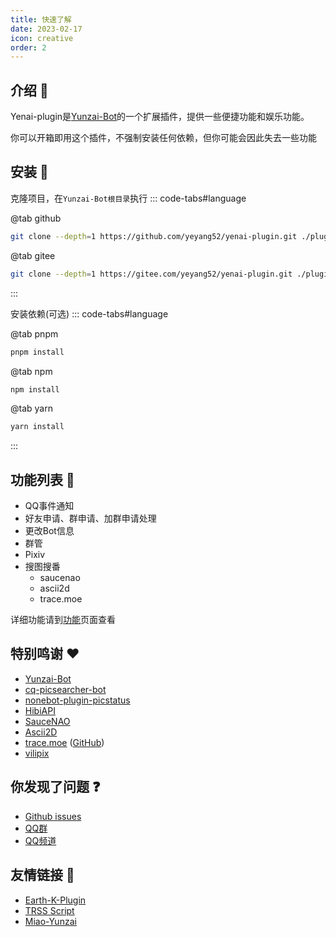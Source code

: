 ```yaml
---
title: 快速了解
date: 2023-02-17
icon: creative
order: 2
---
```




## 介绍 👀
Yenai-plugin是[Yunzai-Bot](https://gitee.com/Le-niao/Yunzai-Bot)的一个扩展插件，提供一些便捷功能和娱乐功能。

你可以开箱即用这个插件，不强制安装任何依赖，但你可能会因此失去一些功能

## 安装 👾
克隆项目，在`Yunzai-Bot根目录`执行
::: code-tabs#language

@tab github

```sh
git clone --depth=1 https://github.com/yeyang52/yenai-plugin.git ./plugins/yenai-plugin
```

@tab gitee

```sh
git clone --depth=1 https://gitee.com/yeyang52/yenai-plugin.git ./plugins/yenai-plugin
```
:::

安装依赖(可选)
::: code-tabs#language

@tab pnpm

```sh
pnpm install
```

@tab npm 

```sh
npm install
```

@tab yarn

```sh
yarn install
```
:::
## 功能列表 🔧

- QQ事件通知
- 好友申请、群申请、加群申请处理
- 更改Bot信息
- 群管
- Pixiv
- 搜图搜番
  - saucenao
  - ascii2d
  - trace.moe

详细功能请到[功能](./features/Notice.md)页面查看

## 特别鸣谢 ❤️

- [Yunzai-Bot](https://gitee.com/Le-niao/Yunzai-Bot)
- [cq-picsearcher-bot](https://github.com/Tsuk1ko/cq-picsearcher-bot)
- [nonebot-plugin-picstatus](https://github.com/lgc2333/nonebot-plugin-picstatus)
- [HibiAPI](https://github.com/mixmoe/HibiAPI)
- [SauceNAO](https://saucenao.com/)
- [Ascii2D](https://ascii2d.net/)
- [trace.moe](https://trace.moe) ([GitHub](https://github.com/soruly/trace.moe))
- [vilipix](https://www.vilipix.com/)

## 你发现了问题 ❓

- [Github issues](https://github.com/yeyang52/yenai-plugin/issues)
- [QQ群](https://qm.qq.com/q/wNZDsVV3tC)
- [QQ频道](https://pd.qq.com/s/dx3y9z1bv)

## 友情链接 👭
- [Earth-K-Plugin](https://tukuai.one)
- [TRSS Script](https://trss.me/)
- [Miao-Yunzai](https://gitee.com/yoimiya-kokomi/miao-plugin)
